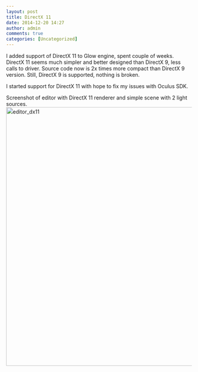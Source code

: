 ```yaml
---
layout: post
title: DirectX 11
date: 2014-12-20 14:27
author: admin
comments: true
categories: [Uncategorized]
---
```

I added support of DirectX 11 to Glow engine, spent couple of weeks. DirectX 11 seems much simpler and better designed than DirectX 9, less calls to driver. Source code now is 2x times more compact than DirectX 9 version. Still, DirectX 9 is supported, nothing is broken.

I started support for DirectX 11 with hope to fix my issues with Oculus SDK.

Screenshot of editor with DirectX 11 renderer and simple scene with 2 light sources.
<a style="line-height: 1.5em;" href="/blog/images/uploads/2014/12/editor_dx112.jpg"><img class="alignnone  wp-image-516" alt="editor_dx11" src="/blog/images/uploads/2014/12/editor_dx112.jpg" width="700" /></a>
